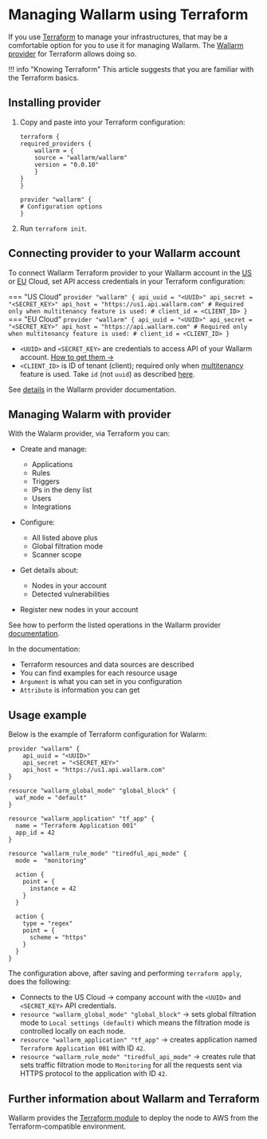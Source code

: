 # Managing Wallarm using Terraform

If you use [Terraform](https://www.terraform.io/) to manage your infrastructures, that may be a comfortable option for you to use it for managing Wallarm. The [Wallarm provider](https://registry.terraform.io/providers/wallarm/wallarm/latest/docs) for Terraform allows doing so.

!!! info "Knowing Terraform"
    This article suggests that you are familiar with the Terraform basics.

## Installing provider

1. Copy and paste into your Terraform configuration:

    ```
    terraform {
    required_providers {
        wallarm = {
        source = "wallarm/wallarm"
        version = "0.0.10"
        }
    }
    }

    provider "wallarm" {
    # Configuration options
    }
    ```

1. Run `terraform init`.

## Connecting provider to your Wallarm account

To connect Wallarm Terraform provider to your Wallarm account in the [US](https://us1.my.wallarm.com/signup) or [EU](https://my.wallarm.com/signup) Cloud, set API access credentials in your Terraform configuration:

=== "US Cloud"
    ```
    provider "wallarm" {
        api_uuid = "<UUID>"
        api_secret = "<SECRET_KEY>"
        api_host = "https://us1.api.wallarm.com"
        # Required only when multitenancy feature is used:
        # client_id = <CLIENT_ID>
    }
    ```
=== "EU Cloud"
    ```
    provider "wallarm" {
        api_uuid = "<UUID>"
        api_secret = "<SECRET_KEY>"
        api_host = "https://api.wallarm.com"
        # Required only when multitenancy feature is used:
        # client_id = <CLIENT_ID>
    }
    ```

* `<UUID>` and `<SECRET_KEY>` are credentials to access API of your Wallarm account. [How to get them →](../../api/overview.md#your-own-client)
* `<CLIENT_ID>` is ID of tenant (client); required only when [multitenancy](../../installation/multi-tenant/overview.md) feature is used. Take `id` (not `uuid`) as described [here](../../installation/multi-tenant/configure-accounts.md#step-3-create-the-tenant-via-the-wallarm-api).

See [details](https://registry.terraform.io/providers/wallarm/wallarm/latest/docs) in the Wallarm provider documentation.

## Managing Walarm with provider

With the Walarm provider, via Terraform you can:

* Create and manage:

    * Applications
    * Rules
    * Triggers
    * IPs in the deny list
    * Users
    * Integrations

* Configure:

    * All listed above plus
    * Global filtration mode
    * Scanner scope

* Get details about:

    * Nodes in your account
    * Detected vulnerabilities

* Register new nodes in your account

See how to perform the listed operations in the Wallarm provider [documentation](https://registry.terraform.io/providers/wallarm/wallarm/latest/docs).

In the documentation:

* Terraform resources and data sources are described
* You can find examples for each resource usage
* `Argument` is what you can set in you configuration
* `Attribute` is information you can get

## Usage example

Below is the example of Terraform configuration for Walarm:

```
provider "wallarm" {
    api_uuid = "<UUID>"
    api_secret = "<SECRET_KEY>"
    api_host = "https://us1.api.wallarm.com"
}

resource "wallarm_global_mode" "global_block" {
  waf_mode = "default"
}

resource "wallarm_application" "tf_app" {
  name = "Terraform Application 001"
  app_id = 42
}

resource "wallarm_rule_mode" "tiredful_api_mode" {
  mode =  "monitoring"

  action {
    point = {
      instance = 42
    }
  }

  action {
    type = "regex"
    point = {
      scheme = "https"
    }
  }
}
```

The configuration above, after saving and performing `terraform apply`, does the following:

* Connects to the US Cloud → company account with the `<UUID>` and `<SECRET_KEY>` API credentials.
* `resource "wallarm_global_mode" "global_block"` → sets global filtration mode to `Local settings (default)` which means the filtration mode is controlled locally on each node.
* `resource "wallarm_application" "tf_app"` → creates application named `Terraform Application 001` with ID `42`.
* `resource "wallarm_rule_mode" "tiredful_api_mode"` → creates rule that sets traffic filtration mode to `Monitoring` for all the requests sent via HTTPS protocol to the application with ID `42`.

## Further information about Wallarm and Terraform

Wallarm provides the [Terraform module](../../installation/cloud-platforms/aws/terraform-module/overview.md) to deploy the node to AWS from the Terraform-compatible environment.
